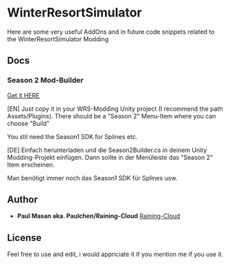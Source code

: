 # WinterResortSimulator

Here are some very useful AddOns and in future code snippets related to the WinterResortSimulator Modding
## Docs
### Season 2 Mod-Builder
[Get it HERE](../main/Unity/Season2Builder.cs)

[EN]
Just copy it in your WRS-Modding Unity project (I recommend the path Assets/Plugins).
There should be a "Season 2" Menu-Item where you can choose "Build"

You stil need the Season1 SDK for Splines etc.

[DE]
Einfach herunterladen und die Season2Builder.cs in deinem Unity Modding-Projekt einfügen.
Dann sollte in der Menüleiste das "Season 2" Item erscheinen.

Man benötigt immer noch das Season1 SDK für Splines usw.
## Author

* **Paul Masan aka. Paulchen/Raining-Cloud**  [Raining-Cloud](https://github.com/Raining-Cloud)

## License

Feel free to use and edit, i would appriciate it if you mention me if you use it.
